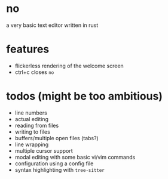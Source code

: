 # no

a very basic text editor written in rust

# features

- flickerless rendering of the welcome screen
- ctrl+c closes `no`

# todos (might be too ambitious)

- line numbers
- actual editing
- reading from files
- writing to files
- buffers/multiple open files (tabs?)
- line wrapping
- multiple cursor support
- modal editing with some basic vi/vim commands
- configuration using a config file
- syntax highlighting with `tree-sitter`
